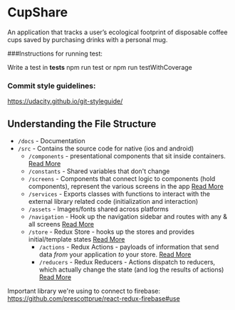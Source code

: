 # CupShare
An application that tracks a user’s ecological footprint of disposable coffee cups saved by purchasing drinks with a personal mug.

###Instructions for running test:

Write a test in __tests__
npm run test or 
npm run testWithCoverage

### Commit style guidelines:
https://udacity.github.io/git-styleguide/

## Understanding the File Structure
- `/docs` - Documentation
- `/src` - Contains the source code for native (ios and android)
    - `/components` - presentational components that sit inside containers. [Read More](https://medium.com/@dan_abramov/smart-and-dumb-components-7ca2f9a7c7d0)
    - `/constants` - Shared variables that don't change
    - `/screens` - Components that connect logic to components (hold components), represent the various screens in the app [Read More](https://redux.js.org/docs/basics/UsageWithReact.html#presentational-and-container-components)
    - `/services` - Exports classes with functions to interact with the external library related code (initialization and interaction)
    - `/assets` - Images/fonts shared across platforms
    - `/navigation` - Hook up the navigation sidebar and routes with any & all screens [Read More](https://reactnavigation.org/docs/en/getting-started.html)
    - `/store` - Redux Store - hooks up the stores and provides initial/template states [Read More](https://redux.js.org/docs/basics/Store.html)
        - `/actions` - Redux Actions - payloads of information that send data _from_ your application _to_ your store. [Read More](https://redux.js.org/docs/basics/Actions.html)
        - `/reducers` - Redux Reducers - Actions dispatch to reducers, which actually change the state (and log the results of actions) [Read More](https://redux.js.org/docs/basics/Reducers.html)

Important library we're using to connect to firebase: https://github.com/prescottprue/react-redux-firebase#use

